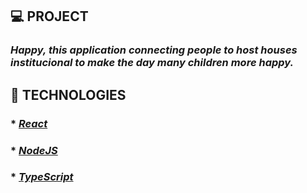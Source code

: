  ## 💻 PROJECT
  ### *Happy, this application connecting people to host houses institucional to make the day many children more happy.*

 ## 🚀 TECHNOLOGIES
  ### * [*React*](https://en.reactjs.org/)
  ### * [*NodeJS*](https://nodejs.org/en/)
  ### * [*TypeScript*](https://www.typescriptlang.org/)
